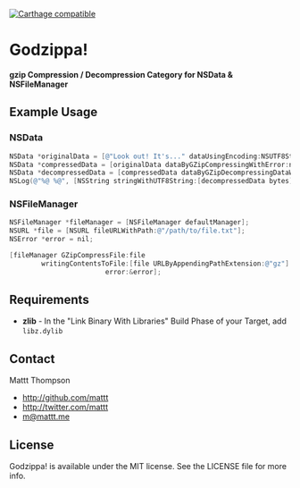 [![Carthage compatible](https://img.shields.io/badge/Carthage-compatible-4BC51D.svg?style=flat)](https://github.com/Carthage/Carthage)

# Godzippa!
**gzip Compression / Decompression Category for NSData & NSFileManager**

## Example Usage

### NSData

```objective-c
NSData *originalData = [@"Look out! It's..." dataUsingEncoding:NSUTF8StringEncoding];
NSData *compressedData = [originalData dataByGZipCompressingWithError:nil];
NSData *decompressedData = [compressedData dataByGZipDecompressingDataWithError:nil];
NSLog(@"%@ %@", [NSString stringWithUTF8String:[decompressedData bytes]], @"Godzippa!");
```

### NSFileManager

```objective-c
NSFileManager *fileManager = [NSFileManager defaultManager];
NSURL *file = [NSURL fileURLWithPath:@"/path/to/file.txt"];
NSError *error = nil;

[fileManager GZipCompressFile:file
        writingContentsToFile:[file URLByAppendingPathExtension:@"gz"]
                        error:&error];
```

## Requirements

- **zlib** - In the "Link Binary With Libraries" Build Phase of your Target, add `libz.dylib`

## Contact

Mattt Thompson

- http://github.com/mattt
- http://twitter.com/mattt
- m@mattt.me

## License

Godzippa! is available under the MIT license. See the LICENSE file for more info.
